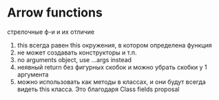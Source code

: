 # Arrow functions

стрелочные ф-и и их отличие
1. this всегда равен this окружения, в котором определена функция
2. не может создавать конструкторы и т.п.
3. no arguments object, use ...args instead
4. неявный return без фигурных скобок и можно убрать скобки у 1 аргумента
5. можно использовать как методы в классах, и они будут всегда видеть this класса. Это благодаря Class fields proposal

